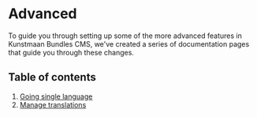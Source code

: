 Advanced
===============

To guide you through setting up some of the more advanced features in Kunstmaan Bundles CMS, we've created a series of documentation pages that guide you through these changes.

Table of contents
-----------------
1. [Going single language](http://bundles.kunstmaan.be/getting-started/advanced/going-single-language)
2. [Manage translations](http://bundles.kunstmaan.be/getting-started/advanced/manage-translations)

